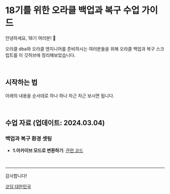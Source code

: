 # 18기를 위한 오라클 백업과 복구 수업 가이드

안녕하세요, 18기 여러분! 🌟

오라클 dba와 오라클 엔지니어를 준비하시는 여러분들을 위해 오라클 백업과 복구 스크립트를 이 깃허브에 정리해보았습니다.

&nbsp;

## 시작하는 법

아래의 내용을 순서데로 하나 하나 차근 차근 보시면 됩니다.


&nbsp;

## 수업 자료 (업데이트: 2024.03.04)


### 백업과 복구 환경 셋팅
 
- **1.아카이브 모드로 변환하기**: [관련 코드](https://github.com/oracleyu01/backup/blob/main/archive%20mode.txt)
 




&nbsp;



---

감사합니다!

[코딩 대한민국](https://codingkorea.example.com)
